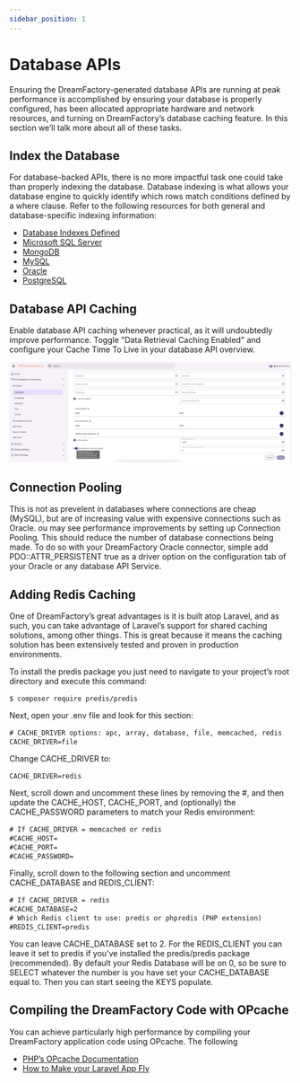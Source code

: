 ```yaml
---
sidebar_position: 1
---
```


# Database APIs

Ensuring the DreamFactory-generated database APIs are running at peak performance is accomplished by ensuring your database is properly configured, has been allocated appropriate hardware and network resources, and turning on DreamFactory’s database caching feature. In this section we’ll talk more about all of these tasks.

## Index the Database
For database-backed APIs, there is no more impactful task one could take than properly indexing the database. Database indexing is what allows your database engine to quickly identify which rows match conditions defined by a where clause. Refer to the following resources for both general and database-specific indexing information:

- [Database Indexes Defined](https://en.wikipedia.org/wiki/Database_index)
- [Microsoft SQL Server](https://docs.microsoft.com/en-us/sql/relational-databases/indexes/indexes?view=sql-server-2017)
- [MongoDB](https://docs.mongodb.com/manual/indexes/)
- [MySQL](https://dev.mysql.com/doc/refman/5.7/en/optimization-indexes.html)
- [Oracle](https://docs.oracle.com/cd/E11882_01/server.112/e40540/indexiot.htm#CNCPT721)
- [PostgreSQL](https://www.postgresql.org/docs/9.1/indexes.html)


## Database API Caching

Enable database API caching whenever practical, as it will undoubtedly improve performance. Toggle "Data Retrieval Caching Enabled" and configure your Cache Time To Live in your database API overview.

![Example Database API Caching Configuration](/img/configuration/database-caching.png)

## Connection Pooling

This is not as prevelent in databases where connections are cheap (MySQL), but are of increasing value with expensive connections such as Oracle. ou may see performance improvements by setting up Connection Pooling. This should reduce the number of database connections being made. To do so with your DreamFactory Oracle connector, simple add PDO::ATTR_PERSISTENT true as a driver option on the configuration tab of your Oracle or any database API Service.

## Adding Redis Caching

One of DreamFactory’s great advantages is it is built atop Laravel, and as such, you can take advantage of Laravel’s support for shared caching solutions, among other things. This is great because it means the caching solution has been extensively tested and proven in production environments.

To install the predis package you just need to navigate to your project’s root directory and execute this command:

```
$ composer require predis/predis
```

Next, open your .env file and look for this section:
```
# CACHE_DRIVER options: apc, array, database, file, memcached, redis
CACHE_DRIVER=file
```

Change CACHE_DRIVER to:
```
CACHE_DRIVER=redis
```

Next, scroll down and uncomment these lines by removing the #, and then update the CACHE_HOST, CACHE_PORT, and (optionally) the CACHE_PASSWORD parameters to match your Redis environment:
```
# If CACHE_DRIVER = memcached or redis
#CACHE_HOST=
#CACHE_PORT=
#CACHE_PASSWORD=
```

Finally, scroll down to the following section and uncomment CACHE_DATABASE and REDIS_CLIENT:
```
# If CACHE_DRIVER = redis
#CACHE_DATABASE=2
# Which Redis client to use: predis or phpredis (PHP extension)
#REDIS_CLIENT=predis
```

You can leave CACHE_DATABASE set to 2. For the REDIS_CLIENT you can leave it set to predis if you’ve installed the predis/predis package (recommended). By default your Redis Database will be on 0, so be sure to SELECT whatever the number is you have set your CACHE_DATABASE equal to. Then you can start seeing the KEYS populate.

## Compiling the DreamFactory Code with OPcache
You can achieve particularly high performance by compiling your DreamFactory application code using OPcache. The following

- [PHP’s OPcache Documentation](https://php.net/manual/en/book.opcache.php)
- [How to Make your Laravel App Fly](https://medium.com/appstract/make-your-laravel-app-fly-with-php-opcache-9948db2a5f93)
